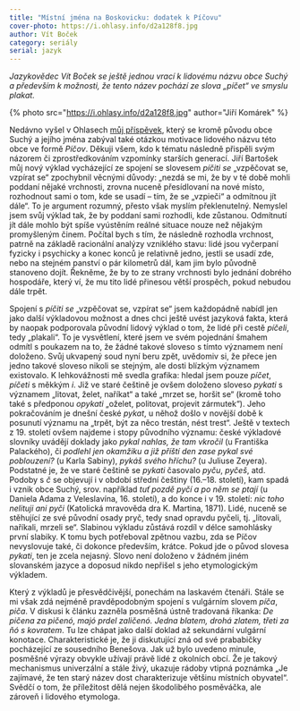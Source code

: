 ```yaml
---
title: "Místní jména na Boskovicku: dodatek k Píčovu"
cover-photo: https://i.ohlasy.info/d2a128f8.jpg
author: Vít Boček
category: seriály
serial: jazyk
---
```


*Jazykovědec Vít Boček se ještě jednou vrací k lidovému názvu obce Suchý a především k možnosti, že tento název pochází ze slova „píčet“ ve smyslu plakat.*

{% photo src="https://i.ohlasy.info/d2a128f8.jpg" author="Jiří Komárek" %}

Nedávno vyšel v Ohlasech [můj příspěvek](https://ohlasy.info/clanky/2019/07/suchy-picov.html), který se kromě původu obce Suchý a jejího jména zabýval také otázkou motivace lidového názvu této obce ve formě *Píčov*. Děkuji všem, kdo k tématu následně přispěli svým názorem či zprostředkováním vzpomínky starších generací. Jiří Bartošek můj nový výklad vycházející ze spojení se slovesem *píčiti se* „vzpěčovat se, vzpírat se“ zpochybnil věcnými důvody: „nezdá se mi, že by v té době mohli poddaní nějaké vrchnosti, zrovna nuceně přesídlovaní na nové místo, rozhodnout sami o tom, kde se usadí – tím, že se „vzpieči“ a odmítnou jít dále“. To je argument rozumný, přesto však myslím překlenutelný. Nemyslel jsem svůj výklad tak, že by poddaní sami rozhodli, kde zůstanou. Odmítnutí jít dále mohlo být spíše vyústěním reálné situace nouze než nějakým promyšleným činem. Počítal bych s tím, že následně rozhodla vrchnost, patrně na základě racionální analýzy vzniklého stavu: lidé jsou vyčerpaní fyzicky i psychicky a konec konců je relativně jedno, jestli se usadí zde, nebo na stejném panství o pár kilometrů dál, kam jim bylo původně stanoveno dojít. Řekněme, že by to ze strany vrchnosti bylo jednání dobrého hospodáře, který ví, že mu tito lidé přinesou větší prospěch, pokud nebudou dále trpět.

Spojení s *píčiti se* „vzpěčovat se, vzpírat se“ jsem každopádně nabídl jen jako další výkladovou možnost a dnes chci ještě uvést jazyková fakta, která by naopak podporovala původní lidový výklad o tom, že lidé při cestě *píčeli*, tedy „plakali“. To je vysvětlení, které jsem ve svém pojednání šmahem odmítl s poukazem na to, že žádné takové sloveso s tímto významem není doloženo. Svůj ukvapený soud nyní beru zpět, uvědomiv si, že přece jen jedno takové sloveso nikoli se stejným, ale dosti blízkým významem existovalo. K lehkovážnosti mě svedla grafika: hledal jsem pouze *píčet*, *píčeti* s měkkým *i*. Již ve staré češtině je ovšem doloženo sloveso *pykati* s významem „litovat, želet, naříkat“ a také „mrzet se, horšit se“ (kromě toho také s předponou *opykati* „oželet, politovat, projevit zármutek“). Jeho pokračováním je dnešní české *pykat*, u něhož došlo v novější době k posunutí významu na „trpět, být za něco trestán, nést trest“. Ještě v textech z 19. století ovšem najdeme i stopy původního významu: české výkladové slovníky uvádějí doklady jako *pykal nahlas, že tam vkročil* (u Františka Palackého), či *podlehl jen okamžiku a již příští den zase pykal své poblouzení?* (u Karla Sabiny), *pykáš svého hříchu?* (u Juliuse Zeyera). Podstatné je, že ve staré češtině se *pykati* časovalo *pyču*, *pyčeš*, atd. Podoby s *č* se objevují i v období střední češtiny (16.–18. století), kam spadá i vznik obce Suchý, srov. například *tuť pozdě pyčí a po něm se ptají* (u Daniela Adama z Veleslavína, 16. století), a do konce i v 19. století: *nic toho nelituji ani pyči* (Katolická mravověda dra K. Martina, 1871). Lidé, nuceně se stěhující ze své původní osady pryč, tedy snad opravdu pyčeli, tj. „litovali, naříkali, mrzeli se“. Slabinou výkladu zůstává rozdíl v délce samohlásky první slabiky. K tomu bych potřeboval zpětnou vazbu, zda se Píčov nevyslovuje také, či dokonce především, krátce. Pokud jde o původ slovesa *pykati*, ten je zcela nejasný. Slovo není doloženo v žádném jiném slovanském jazyce a doposud nikdo nepřišel s jeho etymologickým výkladem.

Který z výkladů je přesvědčivější, ponechám na laskavém čtenáři. Stále se mi však zdá nejméně pravděpodobným spojení s vulgárním slovem *píča*, *piča*. V diskusi k článku zazněla posměšná ústně tradovaná říkanka: *De pičena za pičenó, majó prdel zaličenó. Jedna blatem, drohá zlatem, třeti za ňó s kovratem*. Tu lze chápat jako další doklad až sekundární vulgární konotace. Charakteristické je, že ji diskutující zná od své prababičky pocházející ze sousedního Benešova. Jak už bylo uvedeno minule, posměšné výrazy obvykle užívají právě lidé z okolních obcí. Že je takový mechanismus univerzální a stále živý, ukazuje rádoby vtipná poznámka „Je zajímavé, že ten starý název dost charakterizuje většinu místních obyvatel“. Svědčí o tom, že příležitost dělá nejen škodolibého posměváčka, ale zároveň i lidového etymologa.